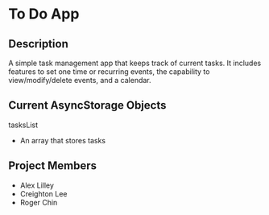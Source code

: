 # To Do App

## Description
A simple task management app that keeps track of current tasks. It includes features to set one time or recurring events, the capability to view/modify/delete events, and a calendar.

## Current AsyncStorage Objects

tasksList
- An array that stores tasks

## Project Members

- Alex Lilley
- Creighton Lee
- Roger Chin

